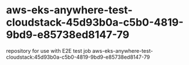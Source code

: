# aws-eks-anywhere-test-cloudstack-45d93b0a-c5b0-4819-9bd9-e85738ed8147-79
repository for use with E2E test job aws-eks-anywhere-test-cloudstack:45d93b0a-c5b0-4819-9bd9-e85738ed8147-79
